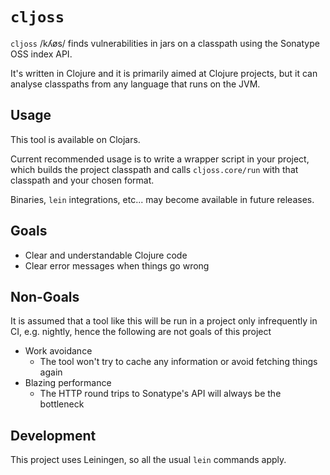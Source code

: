 # `cljoss`

`cljoss` /kʎøs/ finds vulnerabilities in jars on a classpath
using the Sonatype OSS index API.

It's written in Clojure and it is primarily aimed at
Clojure projects, but it can analyse classpaths from
any language that runs on the JVM.

## Usage

This tool is available on Clojars.

Current recommended usage is to write a wrapper
script in your project, which builds the project 
classpath and calls `cljoss.core/run` with that
classpath and your chosen format.

Binaries, `lein` integrations, etc...
may become available in future releases.

## Goals

- Clear and understandable Clojure code
- Clear error messages when things go wrong

## Non-Goals

It is assumed that a tool like this will be run
in a project only infrequently in CI, e.g. nightly,
hence the following are not goals of this project

- Work avoidance
    - The tool won't try to cache any information or avoid fetching things again
- Blazing performance
    - The HTTP round trips to Sonatype's API will always be the bottleneck

## Development

This project uses Leiningen, so all the usual `lein` commands apply.
